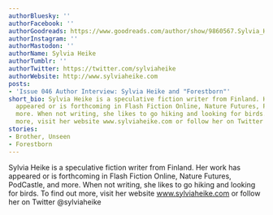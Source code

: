 ```yaml
---
authorBluesky: ''
authorFacebook: ''
authorGoodreads: https://www.goodreads.com/author/show/9860567.Sylvia_Heike
authorInstagram: ''
authorMastodon: ''
authorName: Sylvia Heike
authorTumblr: ''
authorTwitter: https://twitter.com/sylviaheike
authorWebsite: http://www.sylviaheike.com
posts:
- 'Issue 046 Author Interview: Sylvia Heike and "Forestborn"'
short_bio: Sylvia Heike is a speculative fiction writer from Finland. Her work has
  appeared or is forthcoming in Flash Fiction Online, Nature Futures, PodCastle, and
  more. When not writing, she likes to go hiking and looking for birds. To find out
  more, visit her website www.sylviaheike.com or follow her on Twitter @sylviaheike
stories:
- Brother, Unseen
- Forestborn
---
```


Sylvia Heike is a speculative fiction writer from Finland. Her work has appeared or is forthcoming in Flash Fiction Online, Nature Futures, PodCastle, and more. When not writing, she likes to go hiking and looking for birds. To find out more, visit her website www.sylviaheike.com or follow her on Twitter @sylviaheike